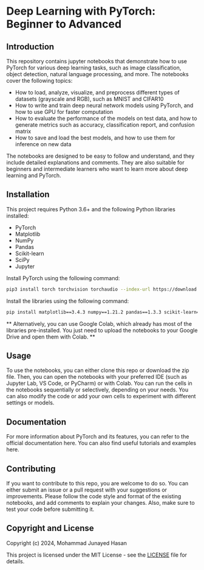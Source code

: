 # Deep Learning with PyTorch: Beginner to Advanced

## Introduction
This repository contains jupyter notebooks that demonstrate how to use PyTorch for various deep learning tasks, such as image classification, object detection, natural language processing, and more. The notebooks cover the following topics:

* How to load, analyze, visualize, and preprocess different types of datasets (grayscale and RGB), such as MNIST and CIFAR10
* How to write and train deep neural network models using PyTorch, and how to use GPU for faster computation
* How to evaluate the performance of the models on test data, and how to generate metrics such as accuracy, classification report, and confusion matrix
* How to save and load the best models, and how to use them for inference on new data

The notebooks are designed to be easy to follow and understand, and they include detailed explanations and comments. They are also suitable for beginners and intermediate learners who want to learn more about deep learning and PyTorch.

## Installation
This project requires Python 3.6+ and the following Python libraries installed:

- PyTorch
- Matplotlib
- NumPy
- Pandas
- Scikit-learn
- SciPy
- Jupyter

Install PyTorch using the following command:
```bash
pip3 install torch torchvision torchaudio --index-url https://download.pytorch.org/whl/cu118
```

Install the libraries using the following command:

```bash
pip install matplotlib==3.4.3 numpy==1.21.2 pandas==1.3.3 scikit-learn==0.24.2 scipy==1.7.1 jupyter==1.0.0
```

** Alternatively, you can use Google Colab, which already has most of the libraries pre-installed. You just need to upload the notebooks to your Google Drive and open them with Colab. **

## Usage
To use the notebooks, you can either clone this repo or download the zip file. Then, you can open the notebooks with your preferred IDE (such as Jupyter Lab, VS Code, or PyCharm) or with Colab. You can run the cells in the notebooks sequentially or selectively, depending on your needs. You can also modify the code or add your own cells to experiment with different settings or models.

## Documentation
For more information about PyTorch and its features, you can refer to the official documentation here. You can also find useful tutorials and examples here.

## Contributing
If you want to contribute to this repo, you are welcome to do so. You can either submit an issue or a pull request with your suggestions or improvements. Please follow the code style and format of the existing notebooks, and add comments to explain your changes. Also, make sure to test your code before submitting it.

## Copyright and License

Copyright (c) 2024, Mohammad Junayed Hasan 

This project is licensed under the MIT License - see the [LICENSE](LICENSE) file for details.
